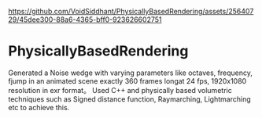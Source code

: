 

https://github.com/VoidSiddhant/PhysicallyBasedRendering/assets/25640729/45dee300-88a6-4365-bff0-923626602751

# PhysicallyBasedRendering

Generated a Noise wedge with varying parameters like octaves, frequency, fjump in an animated scene exactly 360 frames longat 24 fps, 1920x1080 resolution in exr format。 Used C++ and physically based volumetric techniques such as Signed distance function, Raymarching, Lightmarching etc to achieve this.
